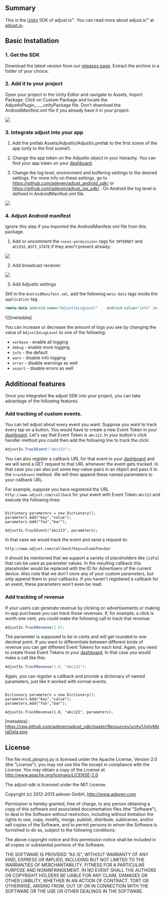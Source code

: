 ## Summary

This is the [Unity](http://unity3d.com/) SDK of adjust.io™. You can read more about adjust.io™ at [adjust.io](http://adjust.io).

## Basic Installation

### 1. Get the SDK

Download the latest version from our [releases page][releases]. Extract the
archive in a folder of your choice.

### 2. Add it to your project

Open your project in the Unity Editor and navigate to Assets, Import Package. Click on Custom Package and locate the AdjustIoPlugin_..._.unityPackage file. Don't download the AndroidManifest.xml file if you already have it in your project.

![][import]

### 3. Integrate adjust into your app

1. Add the prefab Assets/AdjustIo/AdjustIo.prefab to the first scene of the app (only to the first scene!).

2. Change the app token on the AdjustIo object in your hierachy. You can find your app token on your [dashboard].

3. Change the log level, environment and buffering settings to the desired settings. For more info on these settings, go to https://github.com/adeven/adjust_android_sdk/ or https://github.com/adeven/adjust_ios_sdk/ . On Android the log level is defined in AndroidManifest.xml file. 

![][settings]

### 4. Adjust Android manifest

Ignore this step if you imported the AndroidManifest.xml file from this package.

1. Add or uncomment the ```<uses-permission>``` tags for ```INTERNET``` and ```ACCESS_WIFI_STATE``` if they aren't present already:

![][permissions]

2. Add broadcast receiver:

![][receiver]

3. Add AdjustIo settings

Still in the `AndroidManifest.xml`, add the following `meta-data` tags inside
the `application` tag.

```xml
<meta-data android:name="AdjustIoLogLevel"    android:value="info" />
```

![][metadata]

You can increase or decrease the amount of logs you see by changing the value
of `AdjustIoLogLevel` to one of the following:

- `verbose` - enable all logging
- `debug` - enable more logging
- `info` - the default
- `warn` - disable info logging
- `error` - disable warnings as well
- `assert` - disable errors as well

## Additional features

Once you integrated the adjust SDK into your project, you can take advantage
of the following features.

### Add tracking of custom events.

You can tell adjust about every event you want. Suppose you want to track
every tap on a button. You would have to create a new Event Token in your
[dashboard]. Let's say that Event Token is `abc123`. In your button's
click handler method you could then add the following line to track the click:

```actionscript
AdjustIo.TrackEvent("abc123");
```

You can also register a callback URL for that event in your [dashboard] and we
will send a GET request to that URL whenever the event gets tracked. In that
case you can also put some key-value-pairs in an object and pass it to the
`trackEvent` method. We will then append these named parameters to your
callback URL.

For example, suppose you have registered the URL
`http://www.adjust.com/callback` for your event with Event Token `abc123` and
execute the following lines:

<pre><code>
Dictionary<string,string> parameters = new Dictionary<string, string>();
parameters.Add("key","value");
parameters.Add("foo","bar");

AdjustIo.TrackEvent("abc123", parameters);
</code></pre>

In that case we would track the event and send a request to:

    http://www.adjust.com/callback?key=value&foo=bar

It should be mentioned that we support a variety of placeholders like `{idfa}`
that can be used as parameter values. In the resulting callback this
placeholder would be replaced with the ID for Advertisers of the current
device. Also note that we don't store any of your custom parameters, but only
append them to your callbacks. If you haven't registered a callback for an
event, these parameters won't even be read.

### Add tracking of revenue

If your users can generate revenue by clicking on advertisements or making
in-app purchases you can track those revenues. If, for example, a click is
worth one cent, you could make the following call to track that revenue:

```actionscript
AdjustIo.TrackRevenue(1.0);
```

The parameter is supposed to be in cents and will get rounded to one decimal
point. If you want to differentiate between different kinds of revenue you can
get different Event Tokens for each kind. Again, you need to create those Event
Tokens in your [dashboard]. In that case you would make a call like this:

```actionscript
AdjustIo.TrackRevenue(1.0, "abc123");
```

Again, you can register a callback and provide a dictionary of named
parameters, just like it worked with normal events.

<pre><code>
Dictionary<string,string> parameters = new Dictionary<string, string>();
parameters.Add("key","value");
parameters.Add("foo","bar");

AdjustIo.TrackRevenue(1.0, "abc123", parameters);
</code></pre>

[import]: https://raw.github.com/adeven/adjust_sdk/master/Resources/unity/UnityImport.png
[settings]: https://raw.github.com/adeven/adjust_sdk/master/Resources/unity/AdjustIoSettings.png
[adjust.io]: http://adjust.io
[dashboard]: http://adjust.io
[releases]: https://github.com/adeven/adjust_unity_sdk/releases
[permissions]: https://raw.github.com/adeven/adjust_sdk/master/Resources/unity/UnityPermissions.png
[receiver]: https://raw.github.com/adeven/adjust_sdk/master/Resources/unity/UnityReceiver.png
[metadata] : https://raw.github.com/adeven/adjust_sdk/master/Resources/unity/UnityMetaData.png

## License

The file mod_pbxproj.py is licensed under the Apache License, Version 2.0 (the "License");
you may not use this file except in compliance with the License.
You may obtain a copy of the License at http://www.apache.org/licenses/LICENSE-2.0

The adjust-sdk is licensed under the MIT License.

Copyright (c) 2012-2013 adeven GmbH,
http://www.adeven.com

Permission is hereby granted, free of charge, to any person obtaining a copy of
this software and associated documentation files (the "Software"), to deal in
the Software without restriction, including without limitation the rights to
use, copy, modify, merge, publish, distribute, sublicense, and/or sell copies
of the Software, and to permit persons to whom the Software is furnished to do
so, subject to the following conditions:

The above copyright notice and this permission notice shall be included in all
copies or substantial portions of the Software.

THE SOFTWARE IS PROVIDED "AS IS", WITHOUT WARRANTY OF ANY KIND, EXPRESS OR
IMPLIED, INCLUDING BUT NOT LIMITED TO THE WARRANTIES OF MERCHANTABILITY,
FITNESS FOR A PARTICULAR PURPOSE AND NONINFRINGEMENT. IN NO EVENT SHALL THE
AUTHORS OR COPYRIGHT HOLDERS BE LIABLE FOR ANY CLAIM, DAMAGES OR OTHER
LIABILITY, WHETHER IN AN ACTION OF CONTRACT, TORT OR OTHERWISE, ARISING FROM,
OUT OF OR IN CONNECTION WITH THE SOFTWARE OR THE USE OR OTHER DEALINGS IN THE
SOFTWARE.
